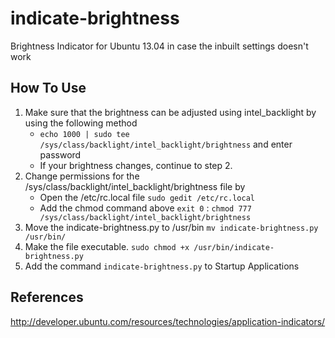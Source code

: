 indicate-brightness
===================

Brightness Indicator for Ubuntu 13.04 in case the inbuilt settings doesn't work

How To Use
------------------
1. Make sure that the brightness can be adjusted using intel_backlight by using the following method
	* `echo 1000 | sudo tee /sys/class/backlight/intel_backlight/brightness` and enter password
	* If your brightness changes, continue to step 2.
2. Change permissions for the /sys/class/backlight/intel_backlight/brightness file by
	* Open the /etc/rc.local file `sudo gedit /etc/rc.local`
	* Add the chmod command above `exit 0` : `chmod 777 /sys/class/backlight/intel_backlight/brightness`
3. Move the indicate-brightness.py to /usr/bin `mv indicate-brightness.py /usr/bin/`
4. Make the file executable. `sudo chmod +x /usr/bin/indicate-brightness.py`
5. Add the command `indicate-brightness.py` to Startup Applications

References
---------------
http://developer.ubuntu.com/resources/technologies/application-indicators/



